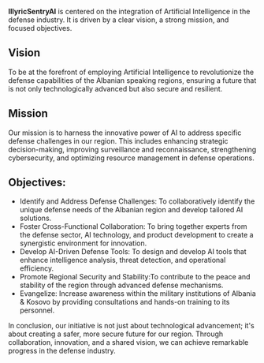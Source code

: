 **IllyricSentryAI** is centered on the integration of Artificial Intelligence in the defense industry. It is driven by a clear vision, a strong mission, and focused objectives.

## Vision

To be at the forefront of employing Artificial Intelligence to revolutionize the defense capabilities of the Albanian speaking regions, ensuring a future that is not only technologically advanced but also secure and resilient.



## Mission

Our mission is to harness the innovative power of AI to address specific defense challenges in our region. This includes enhancing strategic decision-making, improving surveillance and reconnaissance, strengthening cybersecurity, and optimizing resource management in defense operations.



## Objectives:
- Identify and Address Defense Challenges: To collaboratively identify the unique defense needs of the Albanian region and develop tailored AI solutions.
- Foster Cross-Functional Collaboration: To bring together experts from the defense sector, AI technology, and product development to create a synergistic environment for innovation.
- Develop AI-Driven Defense Tools: To design and develop AI tools that enhance intelligence analysis, threat detection, and operational efficiency.
- Promote Regional Security and Stability:To contribute to the peace and stability of the region through advanced defense mechanisms.
- Evangelize: Increase awareness within the military institutions of Albania & Kosovo by providing consultations and hands-on training to its personnel.

In conclusion, our initiative is not just about technological advancement; it's about creating a safer, more secure future for our region. Through collaboration, innovation, and a shared vision, we can achieve remarkable progress in the defense industry.


